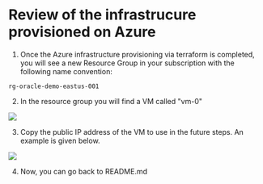 # Review of the infrastrucure provisioned on Azure


1. Once the Azure infrastructure provisioning via terraform is completed, you will see a new Resource Group in your subscription with the following name convention:

```
rg-oracle-demo-eastus-001
``````

2. In the resource group you will find a VM called "vm-0"

<img src="documentation\provisioned.jpg" />


3. Copy the public IP address of the VM to use in the future steps. An example is given below.

<img src="documentation\publicip.jpg" />


4. Now, you can go back to README.md